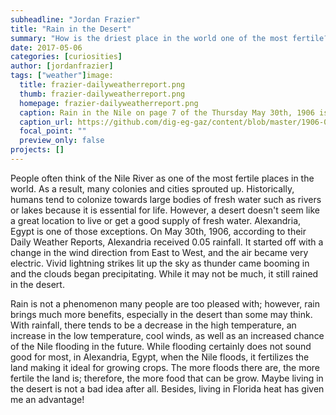 ```yaml
---
subheadline: "Jordan Frazier"
title: "Rain in the Desert"
summary: "How is the driest place in the world one of the most fertile?"
date: 2017-05-06
categories: [curiosities]
author: [jordanfrazier]
tags: ["weather"]image:
  title: frazier-dailyweatherreport.png
  thumb: frazier-dailyweatherreport.png
  homepage: frazier-dailyweatherreport.png
  caption: Rain in the Nile on page 7 of the Thursday May 30th, 1906 issue
  caption_url: https://github.com/dig-eg-gaz/content/blob/master/1906-05-30.xml
  focal_point: ""
  preview_only: false
projects: []
---
```

People often think of the Nile River as one of the most fertile places in the world. As a result, many colonies and cities sprouted up. Historically, humans tend to colonize towards large bodies of fresh water such as rivers or lakes because it is essential for life. However, a desert doesn't seem like a great location to live or get a good supply of fresh water. Alexandria, Egypt is one of those exceptions. On May 30th, 1906, according to their Daily Weather Reports, Alexandria received 0.05 rainfall. It started off with a change in the wind direction from East to West, and the air became very electric. Vivid lightning strikes lit up the sky as thunder came booming in and the clouds began precipitating. While it may not be much, it still rained in the desert.

Rain is not a phenomenon many people are too pleased with; however, rain brings much more benefits, especially in the desert than some may think. With rainfall, there tends to be a decrease in the high temperature, an increase in the low temperature, cool winds, as well as an increased chance of the Nile flooding in the future. While flooding certainly does not sound good for most, in Alexandria, Egypt, when the Nile floods, it fertilizes the land making it ideal for growing crops. The more floods there are, the more fertile the land is; therefore, the more food that can be grow. Maybe living in the desert is not a bad idea after all. Besides, living in Florida heat has given me an advantage!
